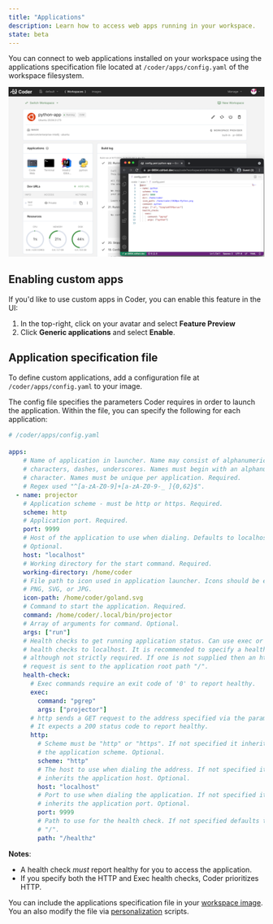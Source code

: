 ```yaml
---
title: "Applications"
description: Learn how to access web apps running in your workspace.
state: beta
---
```


You can connect to web applications installed on your workspace using the
applications specification file located at `/coder/apps/config.yaml` of the
workspace filesystem.

![Application Launcher](../assets/workspaces/applications.png)

## Enabling custom apps

If you'd like to use custom apps in Coder, you can enable this feature in the
UI:

1. In the top-right, click on your avatar and select **Feature Preview**
1. Click **Generic applications** and select **Enable**.

## Application specification file

To define custom applications, add a configuration file at
`/coder/apps/config.yaml` to your image.

The config file specifies the parameters Coder requires in order to
launch the application. Within the file, you can specify the following for each
application:

```yaml
# /coder/apps/config.yaml

apps:
    # Name of application in launcher. Name may consist of alphanumeric
    # characters, dashes, underscores. Names must begin with an alphanumeric
    # character. Names must be unique per application. Required.
    # Regex used "^[a-zA-Z0-9]+[a-zA-Z0-9-_ ]{0,62}$".
  - name: projector
    # Application scheme - must be http or https. Required.
    scheme: http
    # Application port. Required.
    port: 9999
    # Host of the application to use when dialing. Defaults to localhost.
    # Optional.
    host: "localhost"
    # Working directory for the start command. Required.
    working-directory: /home/coder
    # File path to icon used in application launcher. Icons should be either
    # PNG, SVG, or JPG.
    icon-path: /home/coder/goland.svg
    # Command to start the application. Required.
    command: /home/coder/.local/bin/projector
    # Array of arguments for command. Optional.
    args: ["run"]
    # Health checks to get running application status. Can use exec or http
    # health checks to localhost. It is recommended to specify a health-check
    # although not strictly required. If one is not supplied then an http
    # request is sent to the application root path "/".
    health-check:
      # Exec commands require an exit code of '0' to report healthy.
      exec:
        command: "pgrep"
        args: ["projector"]
      # http sends a GET request to the address specified via the parameters.
      # It expects a 200 status code to report healthy.
      http:
        # Scheme must be "http" or "https". If not specified it inherits
        # the application scheme. Optional.
        scheme: "http"
        # The host to use when dialing the address. If not specified it
        # inherits the application host. Optional.
        host: "localhost"
        # Port to use when dialing the application. If not specified it
        # inherits the application port. Optional.
        port: 9999
        # Path to use for the health check. If not specified defaults to
        # "/".
        path: "/healthz"
```

**Notes**:

- A health check _must_ report healthy for you to access the application.
- If you specify both the HTTP and Exec health checks, Coder prioritizes HTTP.

You can include the applications specification file in your
[workspace image](../images/writing.md). You an also modify the file via
[personalization](./personalization.md) scripts.
